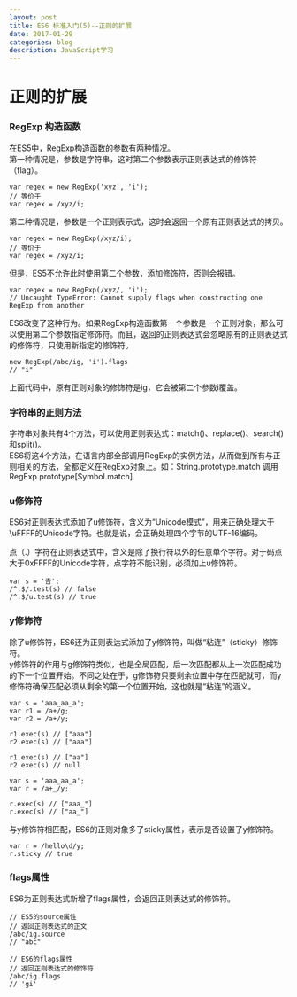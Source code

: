 ```yaml
---
layout: post
title: ES6 标准入门(5)--正则的扩展  
date: 2017-01-29
categories: blog
description: JavaScript学习
---
```


# 正则的扩展        

### RegExp 构造函数        
在ES5中，RegExp构造函数的参数有两种情况。        
第一种情况是，参数是字符串，这时第二个参数表示正则表达式的修饰符（flag）。        

```
var regex = new RegExp('xyz', 'i');
// 等价于
var regex = /xyz/i;
```
第二种情况是，参数是一个正则表示式，这时会返回一个原有正则表达式的拷贝。        

```
var regex = new RegExp(/xyz/i);
// 等价于
var regex = /xyz/i;
```
但是，ES5不允许此时使用第二个参数，添加修饰符，否则会报错。        

```
var regex = new RegExp(/xyz/, 'i');
// Uncaught TypeError: Cannot supply flags when constructing one RegExp from another
```
ES6改变了这种行为。如果RegExp构造函数第一个参数是一个正则对象，那么可以使用第二个参数指定修饰符。而且，返回的正则表达式会忽略原有的正则表达式的修饰符，只使用新指定的修饰符。        

```
new RegExp(/abc/ig, 'i').flags
// "i"
```
上面代码中，原有正则对象的修饰符是ig，它会被第二个参数i覆盖。        

### 字符串的正则方法        
字符串对象共有4个方法，可以使用正则表达式：match()、replace()、search()和split()。        
ES6将这4个方法，在语言内部全部调用RegExp的实例方法，从而做到所有与正则相关的方法，全都定义在RegExp对象上。如：String.prototype.match 调用 RegExp.prototype[Symbol.match].        

### u修饰符        
ES6对正则表达式添加了u修饰符，含义为“Unicode模式”，用来正确处理大于\uFFFF的Unicode字符。也就是说，会正确处理四个字节的UTF-16编码。        

点（.）字符在正则表达式中，含义是除了换行符以外的任意单个字符。对于码点大于0xFFFF的Unicode字符，点字符不能识别，必须加上u修饰符。        

```
var s = '𠮷';
/^.$/.test(s) // false
/^.$/u.test(s) // true
```

### y修饰符        
除了u修饰符，ES6还为正则表达式添加了y修饰符，叫做“粘连”（sticky）修饰符。        
y修饰符的作用与g修饰符类似，也是全局匹配，后一次匹配都从上一次匹配成功的下一个位置开始。不同之处在于，g修饰符只要剩余位置中存在匹配就可，而y修饰符确保匹配必须从剩余的第一个位置开始，这也就是“粘连”的涵义。        

```
var s = 'aaa_aa_a';
var r1 = /a+/g;
var r2 = /a+/y;

r1.exec(s) // ["aaa"]
r2.exec(s) // ["aaa"]

r1.exec(s) // ["aa"]
r2.exec(s) // null
```

```
var s = 'aaa_aa_a';
var r = /a+_/y;

r.exec(s) // ["aaa_"]
r.exec(s) // ["aa_"]
```
与y修饰符相匹配，ES6的正则对象多了sticky属性，表示是否设置了y修饰符。        

```
var r = /hello\d/y;
r.sticky // true
```

### flags属性        
ES6为正则表达式新增了flags属性，会返回正则表达式的修饰符。        

```
// ES5的source属性
// 返回正则表达式的正文
/abc/ig.source
// "abc"

// ES6的flags属性
// 返回正则表达式的修饰符
/abc/ig.flags
// 'gi'
```